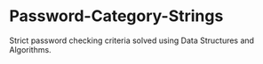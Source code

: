 # Password-Category-Strings
Strict password checking criteria solved using Data Structures and Algorithms.
